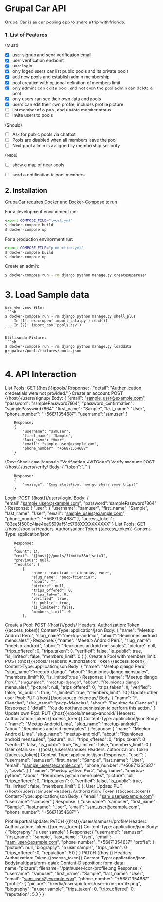# Grupal Car API

Grupal Car is an car pooling app to share a trip with friends.

### 1. List of Features 
  (Must)
  - [X] user signup and send verification email
  - [X] user verification endpoint
  - [X] user login
  - [X] only loged users can list public pools and its private pools
  - [X] add new pools and establish admin membership
  - [X] pool creation with optional definition of members limit
  - [X] only admins can edit a pool, and not even the pool admin can delete a pool
  - [X] only users can see their own data and pools
  - [X] users can edit their own profile, includes profile picture
  - [ ] list member of a pool, and update member status
  - [ ] invite users to pools

  (Should) 
  - [ ] Ask for public pools via chatbot
  - [ ] Pools are disabled when all members leave the pool
  - [ ] Next pool admin is assigned by membership seniority

  (Nice)
  - [ ] show a map of near pools
  - [ ] send a notification to pool members



## 2. Installation
  GrupalCar requires [Docker](https://www.docker.com/) and [Docker-Compose](https://docs.docker.com/compose/) to run

  For a development environment run:  

  ```sh
  export COMPOSE_FILE="local.yml"
  $ docker-compose build
  $ docker-compose up
  ```

  For a production environment run:

  ```sh
  export COMPOSE_FILE="production.yml"
  $ docker-compose build
  $ docker-compose up
  ```  

  Create an admin:
  ```sh
  $ docker-compose run --rm django python manage.py createsuperuser
  ```

# 3. Load Sample data

    Use the .csv file:
    ```sh
    $ docker-compose run --rm django python manage.py shell_plus
        In [1]: exec(open('import_data.py').read())     
        In [2]: import_csv('pools.csv') 
    ```

    Utilizando Fixture:
    ```sh
    $ docker-compose run --rm django python manage.py loaddata grupalcar/pools/fixtures/pools.json
    ```

# 4. API Interaction

List Pools:
    GET     {{host}}/pools/
        Response:
        {
            "detail": "Authentication credentials were not provided."
        }
Create an account:
    POST    {{host}}/users/signup/
        Body:
        { 
            "email": "sample_user@example.com",
            "password": "samplePassword7864",
            "password_confirmation": "samplePassword7864",
            "first_name": "Sample",
            "last_name": "User",
            "phone_number": "+56871354687",
            "username":"samuser"
        }

        Response:
        {
            "username": "samuser",
            "first_name": "Sample",
            "last_name": "User",
            "email": "sample_user@example.com",
            "phone_number": "+56871354687"
        }
(Dev: Check email/console "Verification-JWTCode")
Verify account:
    POST    {{host}}/users/verify/
        Body:
        {
            "token":"<part-1>.<part-2>.<part-3>"
        }

        Response:
        {
            "message": "Congratulation, now go share some trips!"
        }
Login:
    POST    {{host}}/users/login/
        Body:
        {
            "email":"sample_user@example.com",
            "password":"samplePassword7864"
        }
        Response:
        {
            "user": {
                "username": "samuser",
                "first_name": "Sample",
                "last_name": "User",
                "email": "sample_user@example.com",
                "phone_number": "+56871354687"
            },
            "access_token": "83ee6f500c4fae4ee9509af51c9768XXXXXXXXXX"
        }
List Pools:
    GET     {{host}}/pools/
        Headers:
            Authorization: Token {{access_token}}
            Content-Type: application/json

        Response:
        {
        "count": 14,
        "next": "{{host}}/pools/?limit=3&offset=3",
        "previous": null,
        "results": [
            {
                "name": "Facultad de Ciencias, PUCP",
                "slug_name": "pucp-fciencias",
                "about": "",
                "picture": null,
                "trips_offered": 0,
                "trips_taken": 0,
                "verified": true,
                "is_public": true,
                "is_limited": false,
                "members_limit": 0
            },
Create a Pool:
    POST    {{host}}/pools/
        Headers:
            Authorization: Token {{access_token}}
            Content-Type: application/json
        Body:
        {
            "name": "Meetup Android Perú",
            "slug_name":"meetup-android",
            "about":"Reuniones android mensuales"
        }
        Response:
        {
            "name": "Meetup Android Perú",
            "slug_name": "meetup-android",
            "about": "Reuniones android mensuales",
            "picture": null,
            "trips_offered": 0,
            "trips_taken": 0,
            "verified": false,
            "is_public": true,
            "is_limited": false,
            "members_limit": 0
        }
            },
Create a Pool with members limit:
    POST    {{host}}/pools/
        Headers:
            Authorization: Token {{access_token}}
            Content-Type: application/json
        Body:
        {
            "name": "Meetup django Perú",
            "slug_name":"meetup-django",
            "about":"Reuniones django mensuales",
            "members_limit":10,
            "is_limited":true
        }
        Response:
        { 
            "name": "Meetup django Perú",
            "slug_name": "meetup-django",
            "about": "Reuniones django mensuales",
            "picture": null,
            "trips_offered": 0,
            "trips_taken": 0,
            "verified": false,
            "is_public": true,
            "is_limited": true,
            "members_limit": 10
        }
Update other user Pool:
    PUT     {{host}}/pools/pucp-fciencias/
        Body:
        {
            "name": "F. Ciencias",
            "slug_name": "pucp-fciencias",
            "about": "Facultad de Ciencias"
        }
        Response:
        {
            "detail": "You do not have permission to perform this action."
        }
Update own Pool:
    PUT     {{host}}/pools/meetup-android/
        Headers:
            Authorization: Token {{access_token}}
            Content-Type: application/json
        Body:
        {
            "name": "Meetup Android Lima",
            "slug_name":"meetup-android",
            "about":"Reuniones android mensuales"
        }
        Response:
        {
            "name": "Meetup Android Lima",
            "slug_name": "meetup-android",
            "about": "Reuniones android mensuales",
            "picture": null,
            "trips_offered": 0,
            "trips_taken": 0,
            "verified": false,
            "is_public": true,
            "is_limited": false,
            "members_limit": 0
        }
User detail:
    GET     {{host}}/users/samuser
        Headers:
            Authorization: Token {{access_token}}
            Content-Type: application/json
        Response:
        {
            "user": {
                "username": "samuser",
                "first_name": "Sample",
                "last_name": "User",
                "email": "sample_user@example.com",
                "phone_number": "+56871354687"
            },
            "pools": [
                {
                    "name": "Meetup python Perú",
                    "slug_name": "meetup-python",
                    "about": "Reuniones python mensuales",
                    "picture": null,
                    "trips_offered": 0,
                    "trips_taken": 0,
                    "verified": false,
                    "is_public": true,
                    "is_limited": false,
                    "members_limit": 0
                },
User Update:
    PUT     {{host}}/users/samuser
        Headers:
            Authorization: Token {{access_token}}
            Content-Type: application/json
        Body:
        {
            "email":"sam_user@example.com",
            "username":"samuser"
        }
        Response:
        {
            "username": "samuser",
            "first_name": "Sample",
            "last_name": "User",
            "email": "sam_user@example.com",
            "phone_number": "+56871354687"
        }

Profile partial Update:
    PATCH   {{host}}/users/samuser/profile/
        Headers:
            Authorization: Token {{access_token}}
            Content-Type: application/json
        Body:
        {
            "biography":"a user sample"
        }
        Response:
        {
            "username": "samuser",
            "first_name": "Sample",
            "last_name": "User",
            "email": "sam_user@example.com",
            "phone_number": "+56871354687"
            "profile": {
                "picture": null,
                "biography": "a user sample",
                "trips_taken": 0,
                "trips_offered": 0,
                "reputation": 5.0
            }
        }
    PATCH {{host}}
        Headers:
            Authorization: Token {{access_token}}
            Content-Type: application/json
        Body(multipart/form-data):
            Content-Disposition: form-data; name="picture"; filename="/path/user-icon-profile.png
        Response:
        {
            "username": "samuser",
            "first_name": "Sample",
            "last_name": "User",
            "email": "sam_user@example.com",
            "phone_number": "+56871354687"
            "profile": {
                "picture": "/media/users/pictures/user-icon-profile.png",
                "biography": "a user sample",
                "trips_taken": 0,
                "trips_offered": 0,
                "reputation": 5.0
            }
        }

